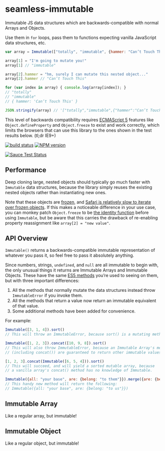 seamless-immutable
==================

Immutable JS data structures which are backwards-compatible with normal Arrays and Objects.

Use them in `for` loops, pass them to functions expecting vanilla JavaScript data structures, etc.

```javascript
var array = Immutable(["totally", "immutable", {hammer: "Can’t Touch This"}]);

array[1] = "I'm going to mutate you!"
array[1] // "immutable"

array[2].hammer = "hm, surely I can mutate this nested object..."
array[2].hammer // "Can’t Touch This"

for (var index in array) { console.log(array[index]); }
// "totally"
// "immutable"
// { hammer: 'Can’t Touch This' }

JSON.stringify(array) // '["totally","immutable",{"hammer":"Can’t Touch This"}]'
```

This level of backwards compatibility requires [ECMAScript 5](http://kangax.github.io/compat-table/es5/) features like `Object.defineProperty` and `Object.freeze` to exist and work correctly, which limits the browsers that can use this library to the ones shown in the test results below. (tl;dr IE9+)

[![build status][1]][2] [![NPM version][3]][4]

[![Sauce Test Status](https://saucelabs.com/browser-matrix/seamless-immutable.svg)](https://saucelabs.com/u/seamless-immutable)

## Performance

Deep cloning large, nested objects should typically go much faster with `Immutable` data structures, because the library simply reuses the existing nested objects rather than instantiating new ones.

Note that these objects are [frozen](https://developer.mozilla.org/en-US/docs/Web/JavaScript/Reference/Global_Objects/Object/freeze), and [Safari is relatively slow to iterate over frozen objects](http://jsperf.com/performance-frozen-object/20). If this makes a noticeable difference in your use case, you can monkey patch `Object.freeze` to be [the identity function](http://stackoverflow.com/questions/11485508/use-of-the-identity-function-in-javascript) before using `Immutable`, but be aware that this carries the drawback of re-enabling property reassignment like `array[2] = "new value"`.

## API Overview

`Immutable()` returns a backwards-compatible immutable representation of whatever you pass it, so feel free to pass it absolutely anything.

Since numbers, strings, `undefined`, and `null` are all immutable to begin with, the only unusual things it returns are Immutable Arrays and Immutable Objects. These have the same [ES5 methods](https://developer.mozilla.org/en-US/docs/Web/JavaScript/Reference/Global_Objects/Array) you’re used to seeing on them, but with three important differences:

1. All the methods that normally mutate the data structures instead throw `ImmutableError` if you invoke them.
2. All the methods that return a value now return an immutable equivalent of that value.
3. Some additional methods have been added for convenience.

For example:

```javascript
Immutable([3, 1, 4]).sort()
// This will throw an ImmutableError, because sort() is a mutating method.

Immutable([1, 2, 3]).concat([10, 9, 8]).sort()
// This will also throw ImmutableError, because an Immutable Array's methods
// (including concat()) are guaranteed to return other immutable values.

[1, 2, 3].concat(Immutable([6, 5, 4])).sort()
// This will succeed, and will yield a sorted mutable array, because
// a vanilla array's concat() method has no knowledge of Immutable.

Immutable({all: "your base", are: {belong: "to them"}}).merge({are: {belong: "to us"}})
// This handy new method will return the following:
// Immutable({all: "your base", are: {belong: "to us"}})
```

## Immutable Array

Like a regular array, but immutable!

## Immutable Object

Like a regular object, but immutable!

[1]: https://secure.travis-ci.org/rtfeldman/seamless-immutable.svg
[2]: https://travis-ci.org/rtfeldman/seamless-immutable
[3]: https://badge.fury.io/js/seamless-immutable.svg
[4]: https://badge.fury.io/js/seamless-immutable
